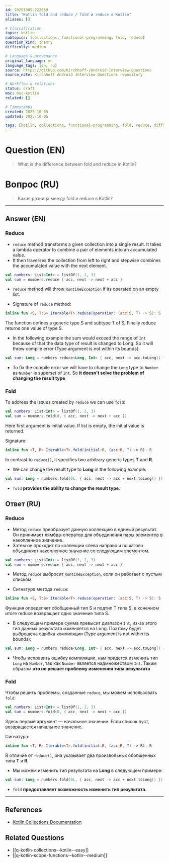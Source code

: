 ```yaml
---
id: 20251005-222659
title: "Kotlin fold and reduce / fold и reduce в Kotlin"
aliases: []

# Classification
topic: kotlin
subtopics: [collections, functional-programming, fold, reduce]
question_kind: theory
difficulty: medium

# Language & provenance
original_language: en
language_tags: [en, ru]
source: https://github.com/Kirchhoff-/Android-Interview-Questions
source_note: Kirchhoff Android Interview Questions repository

# Workflow & relations
status: draft
moc: moc-kotlin
related: []

# Timestamps
created: 2025-10-05
updated: 2025-10-05

tags: [kotlin, collections, functional-programming, fold, reduce, difficulty/medium]
---
```


# Question (EN)
> What is the difference between fold and reduce in Kotlin?

# Вопрос (RU)
> Какая разница между fold и reduce в Kotlin?

---

## Answer (EN)

### Reduce

- `reduce` method transforms a given collection into a single result. It takes a lambda operator to combine a pair of elements into an accumulated value.
- It then traverses the collection from left to right and stepwise combines the accumulated value with the next element.

```kotlin
val numbers: List<Int> = listOf(1, 2, 3)
val sum = numbers.reduce { acc, next -> next + acc }
```

- `reduce` method will throw `RuntimeException` if its operated on an empty list.

- Signature of `reduce` method:

```kotlin
inline fun <S, T:S> Iterable<T>.reduce(operation: (acc:S, T) -> S): S
```

The function defines a generic type S and subtype T of S, Finally reduce returns one value of type S.

- In the following example the sum would exceed the range of `Int` because of that the data type of result is changed to Long. So it will throw compile error (Type argument is not within its bounds):

```kotlin
val sum: Long = numbers.reduce<Long, Int> { acc, next -> acc.toLong() + next.toLong() }
```

- To fix the compile error we will have to change the `Long` type to `Number` as `Number` is superset of `Int`. So **it doesn't solve the problem of changing the result type**

### Fold

To address the issues created by `reduce` we can use `fold`:

```kotlin
val numbers: List<Int> = listOf(1, 2, 3)
val sum = numbers.fold(0, { acc, next -> next + acc })
```

Here first argument is initial value. If list is empty, the initial value is returned.

Signature:
```kotlin
inline fun <T, R> Iterable<T>.fold(initial:R, (acc:R, T) -> R): R
```

In contrast to `reduce()`, it specifies two arbitrary generic types **T** and **R**.

- We can change the result type to **Long** in the following example:

```kotlin
val sum: Long = numbers.fold(0L, { acc, next -> acc + next.toLong() })
```

- `fold` **provides the ability to change the result type**.

## Ответ (RU)

### Reduce

- Метод `reduce` преобразует данную коллекцию в единый результат. Он принимает лямбда-оператор для объединения пары элементов в накопленное значение.
- Затем он проходит по коллекции слева направо и пошагово объединяет накопленное значение со следующим элементом.

```kotlin
val numbers: List<Int> = listOf(1, 2, 3)
val sum = numbers.reduce { acc, next -> next + acc }
```

- Метод `reduce` выбросит `RuntimeException`, если он работает с пустым списком.

- Сигнатура метода `reduce`:

```kotlin
inline fun <S, T:S> Iterable<T>.reduce(operation: (acc:S, T) -> S): S
```

Функция определяет обобщенный тип S и подтип T типа S, в конечном итоге reduce возвращает одно значение типа S.

- В следующем примере сумма превысит диапазон `Int`, из-за этого тип данных результата изменяется на Long. Поэтому будет выброшена ошибка компиляции (Type argument is not within its bounds):

```kotlin
val sum: Long = numbers.reduce<Long, Int> { acc, next -> acc.toLong() + next.toLong() }
```

- Чтобы исправить ошибку компиляции, нам придется изменить тип `Long` на `Number`, так как `Number` является надмножеством `Int`. Таким образом **это не решает проблему изменения типа результата**

### Fold

Чтобы решить проблемы, созданные `reduce`, мы можем использовать `fold`:

```kotlin
val numbers: List<Int> = listOf(1, 2, 3)
val sum = numbers.fold(0, { acc, next -> next + acc })
```

Здесь первый аргумент — начальное значение. Если список пуст, возвращается начальное значение.

Сигнатура:
```kotlin
inline fun <T, R> Iterable<T>.fold(initial:R, (acc:R, T) -> R): R
```

В отличие от `reduce()`, она указывает два произвольных обобщенных типа **T** и **R**.

- Мы можем изменить тип результата на **Long** в следующем примере:

```kotlin
val sum: Long = numbers.fold(0L, { acc, next -> acc + next.toLong() })
```

- `fold` **предоставляет возможность изменить тип результата**.

---

## References
- [Kotlin Collections Documentation](https://kotlinlang.org/docs/reference/collections-overview.html)

## Related Questions
- [[q-kotlin-collections--kotlin--easy]]
- [[q-kotlin-scope-functions--kotlin--medium]]
